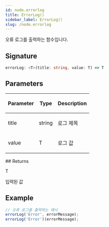 ```yaml
---
id: node.errorlog
title: ErrorLog()
sidebar_label: ErrorLog()
slug: /node.errorlog
---
```






오류 로그를 출력하는 함수입니다.

## Signature

```typescript
errorLog: <T>(title: string, value: T) => T
```

## Parameters

<table><thead><tr><th>

Parameter


</th><th>

Type


</th><th>

Description


</th></tr></thead>
<tbody><tr><td>

title


</td><td>

string


</td><td>

로그 제목


</td></tr>
<tr><td>

value


</td><td>

T


</td><td>

로그 값


</td></tr>
</tbody></table>
## Returns

T

입력된 값

## Example


```typescript
// 오류 로그를 출력하는 예시
errorLog('Error', errorMessage);
errorLog('Error')(errorMessage);
```

